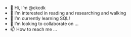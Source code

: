 - 👋 Hi, I’m @ckcdk
- 👀 I’m interested in reading and researching and walking
- 🌱 I’m currently learning SQL!
- 💞️ I’m looking to collaborate on ...
- 📫 How to reach me ...

<!---
ckcdk/ckcdk is a ✨ special ✨ repository because its `README.md` (this file) appears on your GitHub profile.
You can click the Preview link to take a look at your changes.
--->

